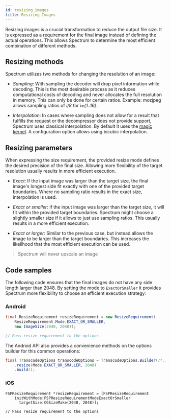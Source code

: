 ```yaml
---
id: resizing_images
title: Resizing Images
---
```


Resizing images is a crucial transformation to reduce the output file size. It is expressed as a requirement for the final image instead of defining the actual operations. This allows Spectrum to determine the most efficient combination of different methods.

## Resizing methods

Spectrum utilizes two methods for changing the resolution of an image:

- _Sampling_: With sampling the decoder will drop pixel information while decoding. This is the most desirable process as it reduces computational costs of decoding and never allocates the full resolution in memory. This can only be done for certain ratios. Example: mozjpeg allows sampling ratios of _i/8_ for _i={1..16}_.

- _Interpolation_: In cases where sampling does not allow for a result that fulfills the request or the decompressor does not provide support, Spectrum uses classical interpolation. By default it uses the [magic kernel](http://www.johncostella.com/magic/). A configuration option allows using bicubic interpolation.

## Resizing parameters

When expressing the size requirement, the provided resize mode defines the desired precision of the final size. Allowing more flexibility of the target resolution usually results in more efficient execution.

- _Exact_: If the input image was larger than the target size, the final image's longest side fit exactly with one of the provided target boundaries. Where no sampling ratio results in the exact size, interpolation is used.

- _Exact or smaller_: If the input image was larger than the target size, it will fit within the provided target boundaries. Spectrum might choose a slightly smaller size if it allows to just use sampling ratios. This usually results in a more efficient execution.

- _Exact or larger_: Similar to the previous case, but instead allows the image to be larger than the target boundaries. This increases the likelihood that the most efficient execution can be used.

> Spectrum will never upscale an image

## Code samples

The following code ensures that the final images do not have any side length larger than 2048. By setting the mode to `ExactOrSmaller` it provides Spectrum more flexibility to choose an efficient execution strategy:

### Android

```java
final ResizeRequirement resizeRequirement = new ResizeRequirement(
    ResizeRequirement.Mode.EXACT_OR_SMALLER,
    new ImageSize(2048, 2048));

// Pass resize requirement to the options
```

The Android API also provides a convenience methods on the options builder for this common operations:

```java
final TranscodeOptions transcodeOptions = TranscodeOptions.Builder(/*...*/)
    .resize(Mode.EXACT_OR_SMALLER, 2048)
    .build();
```

### iOS

```objc
FSPResizeRequirement *resizeRequirement = [FSPResizeRequirement
    initWithMode:FSPResizeRequirementModeExactOrSmaller
      targetSize:CGSizeMake(2048, 2048)];

// Pass resize requirement to the options
```
